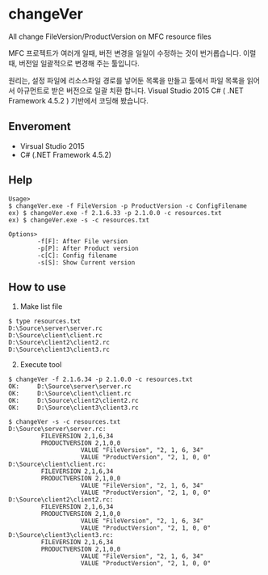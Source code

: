 # changeVer
All change FileVersion/ProductVersion on MFC resource files

MFC 프로젝트가 여러개 일때, 버전 변경을 일일이 수정하는 것이 번거롭습니다.
이럴때, 버전일 일괄적으로 변경해 주는 툴입니다.

원리는, 설정 파일에 리소스파일 경로를 넣어둔 목록을 만들고
툴에서 파일 목록을 읽어서 아규먼트로 받은 버전으로 일괄 치환 합니다.
Visual Studio 2015 C# ( .NET Framework 4.5.2 ) 기반에서 코딩해 봤습니다.


## Enveroment
* Virsual Studio 2015
* C# (.NET Framework 4.5.2)

## Help
```
Usage>
$ changeVer.exe -f FileVersion -p ProductVersion -c ConfigFilename
ex) $ changeVer.exe -f 2.1.6.33 -p 2.1.0.0 -c resources.txt
ex) $ changeVer.exe -s -c resources.txt

Options>
        -f[F]: After File version
        -p[P]: After Product version
        -c[C]: Config filename
        -s[S]: Show Current version

```

## How to use

1. Make list file
```
$ type resources.txt
D:\Source\server\server.rc
D:\Source\client\client.rc
D:\Source\client2\client2.rc
D:\Source\client3\client3.rc
```

2. Execute tool
```
$ changeVer -f 2.1.6.34 -p 2.1.0.0 -c resources.txt
OK:     D:\Source\server\server.rc
OK:     D:\Source\client\client.rc
OK:     D:\Source\client2\client2.rc
OK:     D:\Source\client3\client3.rc

$ changeVer -s -c resources.txt
D:\Source\server\server.rc:
         FILEVERSION 2,1,6,34
         PRODUCTVERSION 2,1,0,0
                    VALUE "FileVersion", "2, 1, 6, 34"
                    VALUE "ProductVersion", "2, 1, 0, 0"
D:\Source\client\client.rc:
         FILEVERSION 2,1,6,34
         PRODUCTVERSION 2,1,0,0
                    VALUE "FileVersion", "2, 1, 6, 34"
                    VALUE "ProductVersion", "2, 1, 0, 0"
D:\Source\client2\client2.rc:
         FILEVERSION 2,1,6,34
         PRODUCTVERSION 2,1,0,0
                    VALUE "FileVersion", "2, 1, 6, 34"
                    VALUE "ProductVersion", "2, 1, 0, 0"
D:\Source\client3\client3.rc:
         FILEVERSION 2,1,6,34
         PRODUCTVERSION 2,1,0,0
                    VALUE "FileVersion", "2, 1, 6, 34"
                    VALUE "ProductVersion", "2, 1, 0, 0"
```
